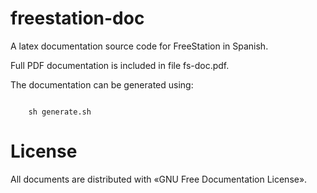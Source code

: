 freestation-doc
===============

A latex documentation source code for FreeStation in Spanish.

Full PDF documentation is included in file fs-doc.pdf.

The documentation can be generated using:

<code>
    sh generate.sh
</code>

License
=======

All documents are distributed with «GNU Free Documentation License».